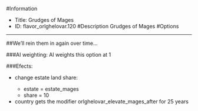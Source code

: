 #Information
 - Title: Grudges of Mages
 - ID: flavor_orlghelovar.120
#Description
Grudges of Mages
#Options

___
##We’ll rein them in again over time… 

###AI weighting:
AI weights this option at 1


###Efects:<ul><li>change estate land share:</li><ul><li>estate = estate_mages</li><li>share = 10</li></ul><li>country gets the modifier orlghelovar_elevate_mages_after for 25 years</li></ul>
